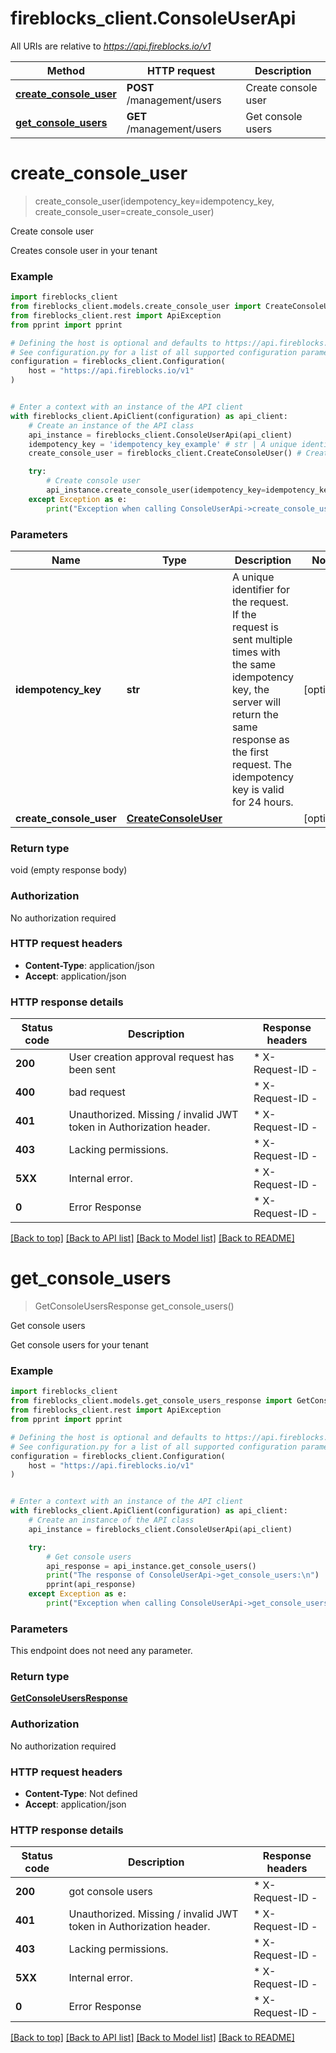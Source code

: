 # fireblocks_client.ConsoleUserApi

All URIs are relative to *https://api.fireblocks.io/v1*

Method | HTTP request | Description
------------- | ------------- | -------------
[**create_console_user**](ConsoleUserApi.md#create_console_user) | **POST** /management/users | Create console user
[**get_console_users**](ConsoleUserApi.md#get_console_users) | **GET** /management/users | Get console users


# **create_console_user**
> create_console_user(idempotency_key=idempotency_key, create_console_user=create_console_user)

Create console user

Creates console user in your tenant

### Example


```python
import fireblocks_client
from fireblocks_client.models.create_console_user import CreateConsoleUser
from fireblocks_client.rest import ApiException
from pprint import pprint

# Defining the host is optional and defaults to https://api.fireblocks.io/v1
# See configuration.py for a list of all supported configuration parameters.
configuration = fireblocks_client.Configuration(
    host = "https://api.fireblocks.io/v1"
)


# Enter a context with an instance of the API client
with fireblocks_client.ApiClient(configuration) as api_client:
    # Create an instance of the API class
    api_instance = fireblocks_client.ConsoleUserApi(api_client)
    idempotency_key = 'idempotency_key_example' # str | A unique identifier for the request. If the request is sent multiple times with the same idempotency key, the server will return the same response as the first request. The idempotency key is valid for 24 hours. (optional)
    create_console_user = fireblocks_client.CreateConsoleUser() # CreateConsoleUser |  (optional)

    try:
        # Create console user
        api_instance.create_console_user(idempotency_key=idempotency_key, create_console_user=create_console_user)
    except Exception as e:
        print("Exception when calling ConsoleUserApi->create_console_user: %s\n" % e)
```



### Parameters


Name | Type | Description  | Notes
------------- | ------------- | ------------- | -------------
 **idempotency_key** | **str**| A unique identifier for the request. If the request is sent multiple times with the same idempotency key, the server will return the same response as the first request. The idempotency key is valid for 24 hours. | [optional] 
 **create_console_user** | [**CreateConsoleUser**](CreateConsoleUser.md)|  | [optional] 

### Return type

void (empty response body)

### Authorization

No authorization required

### HTTP request headers

 - **Content-Type**: application/json
 - **Accept**: application/json

### HTTP response details

| Status code | Description | Response headers |
|-------------|-------------|------------------|
**200** | User creation approval request has been sent |  * X-Request-ID -  <br>  |
**400** | bad request |  * X-Request-ID -  <br>  |
**401** | Unauthorized. Missing / invalid JWT token in Authorization header. |  * X-Request-ID -  <br>  |
**403** | Lacking permissions. |  * X-Request-ID -  <br>  |
**5XX** | Internal error. |  * X-Request-ID -  <br>  |
**0** | Error Response |  * X-Request-ID -  <br>  |

[[Back to top]](#) [[Back to API list]](../README.md#documentation-for-api-endpoints) [[Back to Model list]](../README.md#documentation-for-models) [[Back to README]](../README.md)

# **get_console_users**
> GetConsoleUsersResponse get_console_users()

Get console users

Get console users for your tenant

### Example


```python
import fireblocks_client
from fireblocks_client.models.get_console_users_response import GetConsoleUsersResponse
from fireblocks_client.rest import ApiException
from pprint import pprint

# Defining the host is optional and defaults to https://api.fireblocks.io/v1
# See configuration.py for a list of all supported configuration parameters.
configuration = fireblocks_client.Configuration(
    host = "https://api.fireblocks.io/v1"
)


# Enter a context with an instance of the API client
with fireblocks_client.ApiClient(configuration) as api_client:
    # Create an instance of the API class
    api_instance = fireblocks_client.ConsoleUserApi(api_client)

    try:
        # Get console users
        api_response = api_instance.get_console_users()
        print("The response of ConsoleUserApi->get_console_users:\n")
        pprint(api_response)
    except Exception as e:
        print("Exception when calling ConsoleUserApi->get_console_users: %s\n" % e)
```



### Parameters

This endpoint does not need any parameter.

### Return type

[**GetConsoleUsersResponse**](GetConsoleUsersResponse.md)

### Authorization

No authorization required

### HTTP request headers

 - **Content-Type**: Not defined
 - **Accept**: application/json

### HTTP response details

| Status code | Description | Response headers |
|-------------|-------------|------------------|
**200** | got console users |  * X-Request-ID -  <br>  |
**401** | Unauthorized. Missing / invalid JWT token in Authorization header. |  * X-Request-ID -  <br>  |
**403** | Lacking permissions. |  * X-Request-ID -  <br>  |
**5XX** | Internal error. |  * X-Request-ID -  <br>  |
**0** | Error Response |  * X-Request-ID -  <br>  |

[[Back to top]](#) [[Back to API list]](../README.md#documentation-for-api-endpoints) [[Back to Model list]](../README.md#documentation-for-models) [[Back to README]](../README.md)

